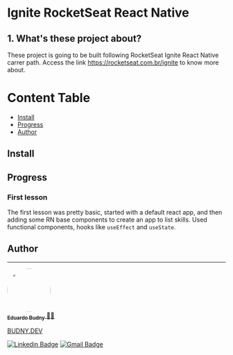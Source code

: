 # Ignite RocketSeat React Native

## 1. What's these project about?

These project is going to be built following RocketSeat Ignite React Native carrer path. Access the link https://rocketseat.com.br/ignite to know more about.

# Content Table

<!--ts-->

- [Install](#install)
- [Progress](#progress)
- [Author](#author)

<!--te-->

## Install

## Progress

### First lesson

The first lesson was pretty basic, started with a default react app, and then adding some RN base components to create an app to list skills.
Used functional components, hooks like `useEffect` and `useState`.

## Author

---

<a href="https://blog.rocketseat.com.br/author/thiago/">
 <img style="border-radius: 50%;" src="https://avatars.githubusercontent.com/u/51931984?v=4" width="100px;" alt=""/>
 <br />
 <sub><b>Eduardo Budny</b></sub> 🥷🏼

BUDNY.DEV

[![Linkedin Badge](https://img.shields.io/badge/-Eduardo-blue?style=flat-square&logo=Linkedin&logoColor=white&link=https://www.linkedin.com/in/tgmarinho/)](https://www.linkedin.com/in/eduardo-budny/)
[![Gmail Badge](https://img.shields.io/badge/-budny.dev@gmail.com-c14438?style=flat-square&logo=Gmail&logoColor=white&link=mailto:budny.dev@gmail.com)](mailto:budny.dev@gmail.com)

